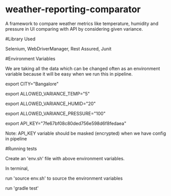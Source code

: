 # weather-reporting-comparator

A framework to compare weather metrics like temperature, humidity and pressure in UI comparing with API by considering given variance.

#Library Used

Selenium, WebDriverManager, Rest Assured, Junit

#Environment Variables

We are taking all the data which can be changed often as an environment variable because it will be easy when we run this in pipeline.

export CITY="Bangalore"

export ALLOWED_VARIANCE_TEMP="5"

export ALLOWED_VARIANCE_HUMID="20"

export ALLOWED_VARIANCE_PRESSURE="100"

export API_KEY="7fe67bf08c80ded756e598d6f8fedaea"

Note: API_KEY variable should be masked (encrypted) when we have config in pipeline

#Running tests

Create an 'env.sh' file with above environment variables.

In terminal, 

run 'source env.sh' to source the environment variables

run 'gradle test'